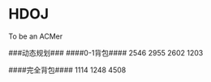 HDOJ
====
To be an ACMer

###动态规划###
####0-1背包####
2546 2955 2602 1203  

####完全背包####
1114 1248 4508  